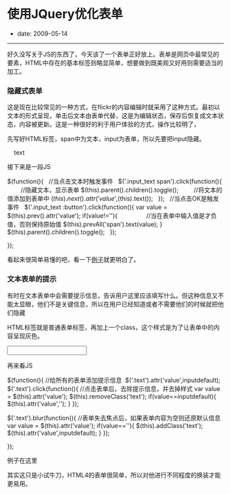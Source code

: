 # 使用JQuery优化表单

- date: 2009-05-14

--------------------------


好久没写关于JS的东西了，今天该了一个表单正好放上。表单是网页中最常见的要素，HTML中存在的基本标签则略显简单，想要做到既美观又好用则需要适当的加工。


### 隐藏式表单


这是现在比较常见的一种方式，在flickr的内容编辑时就采用了这种方式。最初以文本的形式呈现，单击后文本由表单代替，这是为编辑状态，保存后恢复成文本状态，内容被更新。这是一种很好的利于用户体验的方式，操作比较明了，

先写好HTML标签，span中为文本，input为表单，所以先要把input隐藏。


<span class="input_text">
    <span>text</span>
    <input style="display:none" type="text" />
    <input style="display:none" type="button" value="ok" />
</span>


接下来是一段JS


$(function(){
  //当点击文本时触发事件
  $('.input_text span').click(function(){
        //隐藏文本，显示表单
$(this).parent().children().toggle();
        //将文本的值添加到表单中
$(this).next().attr('value',$(this).text());
  });
  //当点击OK是触发事件
  $('.input_text :button').click(function(){
var value = $(this).prev().attr('value');
if(value!=''){
                //当在表单中输入值是才负值，否则保持原始值
$(this).prevAll('span').text(value);
}
$(this).parent().children().toggle();
  });

});


看起来很简单易懂的吧，看一下[例子](http://dl.getdropbox.com/u/358534/jsdemo/input_text.html)就更明白了。


### 文本表单的提示


有时在文本表单中会需要提示信息，告诉用户这里应该填写什么。但这种信息又不能太显眼，他们不是关键信息，所以在用户已经知道或者不需要他们的时候就把他们隐藏

HTML标签就是普通表单标签，再加上一个class，这个样式是为了让表单中的内容呈现灰色。


<input class="text" type="text" />


再来看JS


$(function(){
//给所有的表单添加提示信息
 $('.text').attr('value',inputdefault);
  $('.text').click(function(){
//点击表单后，去除提示信息，并去掉样式
var value = $(this).attr('value');
$(this).removeClass('text');
if(value==inputdefault){
$(this).attr('value','');
}
});




$('.text').blur(function(){
//表单失去焦点后，如果表单内容为空则还原默认信息
var value = $(this).attr('value');
if(value==''){
$(this).addClass('text');
$(this).attr('value',inputdefault);
}
});




});


例子在这里

其实这只是小试牛刀，HTML4的表单很简单，所以对他进行不同程度的换装才能更易用。

